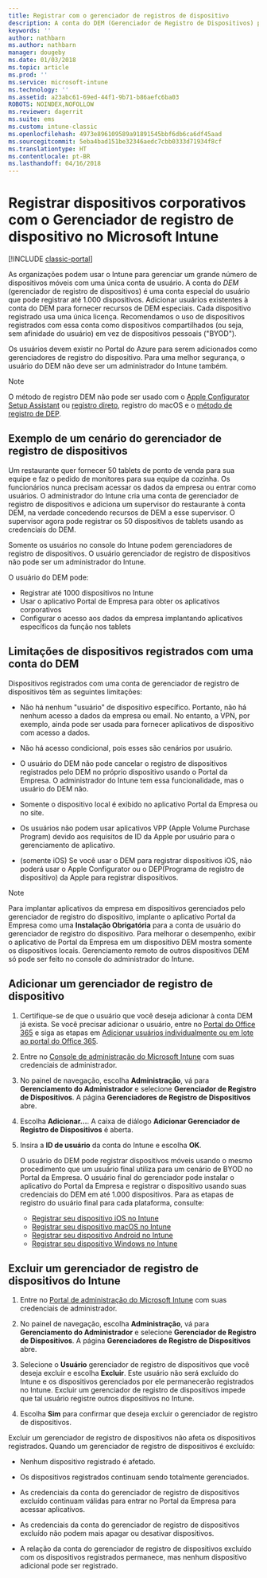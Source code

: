 ```yaml
---
title: Registrar com o gerenciador de registros de dispositivo
description: A conta do DEM (Gerenciador de Registro de Dispositivos) pode gerenciar grandes quantidades de dispositivos móveis corporativos compartilhados com uma única conta de usuário.
keywords: ''
author: nathbarn
ms.author: nathbarn
manager: dougeby
ms.date: 01/03/2018
ms.topic: article
ms.prod: ''
ms.service: microsoft-intune
ms.technology: ''
ms.assetid: a23abc61-69ed-44f1-9b71-b86aefc6ba03
ROBOTS: NOINDEX,NOFOLLOW
ms.reviewer: dagerrit
ms.suite: ems
ms.custom: intune-classic
ms.openlocfilehash: 4973e896109589a91891545bbf6db6ca6df45aad
ms.sourcegitcommit: 5eba4bad151be32346aedc7cbb0333d71934f8cf
ms.translationtype: HT
ms.contentlocale: pt-BR
ms.lasthandoff: 04/16/2018
---
```

# <a name="enroll-corporate-owned-devices-with-the-device-enrollment-manager-in-microsoft-intune"></a>Registrar dispositivos corporativos com o Gerenciador de registro de dispositivo no Microsoft Intune

[!INCLUDE [classic-portal](../includes/classic-portal.md)]

As organizações podem usar o Intune para gerenciar um grande número de dispositivos móveis com uma única conta de usuário. A conta do *DEM* (gerenciador de registro de dispositivos) é uma conta especial do usuário que pode registrar até 1.000 dispositivos. Adicionar usuários existentes à conta do DEM para fornecer recursos de DEM especiais. Cada dispositivo registrado usa uma única licença. Recomendamos o uso de dispositivos registrados com essa conta como dispositivos compartilhados (ou seja, sem afinidade do usuário) em vez de dispositivos pessoais ("BYOD").  

Os usuários devem existir no Portal do Azure para serem adicionados como gerenciadores de registro do dispositivo. Para uma melhor segurança, o usuário do DEM não deve ser um administrador do Intune também.

>[!NOTE]
>O método de registro DEM não pode ser usado com o [Apple Configurator Setup Assistant](ios-setup-assistant-enrollment-in-microsoft-intune.md) ou [registro direto](ios-direct-enrollment-in-microsoft-intune.md), registro do macOS e o [método de registro de DEP](ios-device-enrollment-program-in-microsoft-intune.md).

## <a name="example-of-a-device-enrollment-manager-scenario"></a>Exemplo de um cenário do gerenciador de registro de dispositivos

Um restaurante quer fornecer 50 tablets de ponto de venda para sua equipe e faz o pedido de monitores para sua equipe da cozinha. Os funcionários nunca precisam acessar os dados da empresa ou entrar como usuários. O administrador do Intune cria uma conta de gerenciador de registro de dispositivos e adiciona um supervisor do restaurante à conta DEM, na verdade concedendo recursos de DEM a esse supervisor. O supervisor agora pode registrar os 50 dispositivos de tablets usando as credenciais do DEM.

Somente os usuários no console do Intune podem gerenciadores de registro de dispositivos. O usuário gerenciador de registro de dispositivos não pode ser um administrador do Intune.

O usuário do DEM pode:

-   Registrar até 1000 dispositivos no Intune
-   Usar o aplicativo Portal de Empresa para obter os aplicativos corporativos
-   Configurar o acesso aos dados da empresa implantando aplicativos específicos da função nos tablets

## <a name="limitations-of-devices-that-are-enrolled-with-a-dem-account"></a>Limitações de dispositivos registrados com uma conta do DEM

Dispositivos registrados com uma conta de gerenciador de registro de dispositivos têm as seguintes limitações:

  - Não há nenhum "usuário" de dispositivo específico. Portanto, não há nenhum acesso a dados da empresa ou email. No entanto, a VPN, por exemplo, ainda pode ser usada para fornecer aplicativos de dispositivo com acesso a dados.

  - Não há acesso condicional, pois esses são cenários por usuário.

  - O usuário do DEM não pode cancelar o registro de dispositivos registrados pelo DEM no próprio dispositivo usando o Portal da Empresa. O administrador do Intune tem essa funcionalidade, mas o usuário do DEM não.

  - Somente o dispositivo local é exibido no aplicativo Portal da Empresa ou no site.

  - Os usuários não podem usar aplicativos VPP (Apple Volume Purchase Program) devido aos requisitos de ID da Apple por usuário para o gerenciamento de aplicativo.

  - (somente iOS) Se você usar o DEM para registrar dispositivos iOS, não poderá usar o Apple Configurator ou o DEP(Programa de registro de dispositivo) da Apple para registrar dispositivos.

> [!NOTE]
> Para implantar aplicativos da empresa em dispositivos gerenciados pelo gerenciador de registro do dispositivo, implante o aplicativo Portal da Empresa como uma **Instalação Obrigatória** para a conta de usuário do gerenciador de registro do dispositivo.
> Para melhorar o desempenho, exibir o aplicativo de Portal da Empresa em um dispositivo DEM mostra somente os dispositivos locais. Gerenciamento remoto de outros dispositivos DEM só pode ser feito no console do administrador do Intune.


## <a name="add-a-device-enrollment-manager"></a>Adicionar um gerenciador de registro de dispositivo

1. Certifique-se de que o usuário que você deseja adicionar à conta DEM já exista. Se você precisar adicionar o usuário, entre no [Portal do Office 365](https://go.microsoft.com/fwlink/p/?LinkId=698854) e siga as etapas em [Adicionar usuários individualmente ou em lote ao portal do Office 365](https://support.office.com/article/Add-users-individually-or-in-bulk-to-Office-365-Admin-Help-1970f7d6-03b5-442f-b385-5880b9c256ec).

2. Entre no [Console de administração do Microsoft Intune](https://manage.microsoft.com) com suas credenciais de administrador.

3. No painel de navegação, escolha **Administração**, vá para **Gerenciamento do Administrador** e selecione **Gerenciador de Registro de Dispositivos**. A página **Gerenciadores de Registro de Dispositivos** abre.

4. Escolha **Adicionar...**. A caixa de diálogo **Adicionar Gerenciador de Registro de Dispositivos** é aberta.

5. Insira a **ID de usuário** da conta do Intune e escolha **OK**.

   O usuário do DEM pode registrar dispositivos móveis usando o mesmo procedimento que um usuário final utiliza para um cenário de BYOD no Portal da Empresa. O usuário final do gerenciador pode instalar o aplicativo do Portal da Empresa e registrar o dispositivo usando suas credenciais do DEM em até 1.000 dispositivos. Para as etapas de registro do usuário final para cada plataforma, consulte:

   - [Registrar seu dispositivo iOS no Intune](https://docs.microsoft.com/intune-user-help/enroll-your-device-in-intune-ios)
   - [Registrar seu dispositivo macOS no Intune](https://docs.microsoft.com/intune-user-help/enroll-your-device-in-intune-macos)
   - [Registrar seu dispositivo Android no Intune](https://docs.microsoft.com/intune-user-help/enroll-your-device-in-intune-android)
   - [Registrar seu dispositivo Windows no Intune](https://docs.microsoft.com/intune-user-help/enroll-your-device-in-intune-windows)

## <a name="delete-a-device-enrollment-manager-from-intune"></a>Excluir um gerenciador de registro de dispositivos do Intune

1.  Entre no [Portal de administração do Microsoft Intune](https://manage.microsoft.com) com suas credenciais de administrador.

2.  No painel de navegação, escolha **Administração**, vá para **Gerenciamento do Administrador** e selecione **Gerenciador de Registro de Dispositivos**. A página **Gerenciadores de Registro de Dispositivos** abre.

3.  Selecione o **Usuário** gerenciador de registro de dispositivos que você deseja excluir e escolha **Excluir**. Este usuário não será excluído do Intune e os dispositivos gerenciados por ele permanecerão registrados no Intune. Excluir um gerenciador de registro de dispositivos impede que tal usuário registre outros dispositivos no Intune.

4.  Escolha **Sim** para confirmar que deseja excluir o gerenciador de registro de dispositivos.

Excluir um gerenciador de registro de dispositivos não afeta os dispositivos registrados. Quando um gerenciador de registro de dispositivos é excluído:

-   Nenhum dispositivo registrado é afetado.

-   Os dispositivos registrados continuam sendo totalmente gerenciados.

-   As credenciais da conta do gerenciador de registro de dispositivos excluído continuam válidas para entrar no Portal da Empresa para acessar aplicativos.

-   As credenciais da conta do gerenciador de registro de dispositivos excluído não podem mais apagar ou desativar dispositivos.

-   A relação da conta do gerenciador de registro de dispositivos excluído com os dispositivos registrados permanece, mas nenhum dispositivo adicional pode ser registrado.
